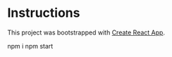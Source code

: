 # Instructions

This project was bootstrapped with [Create React App](https://github.com/facebook/create-react-app).

npm i 
npm start